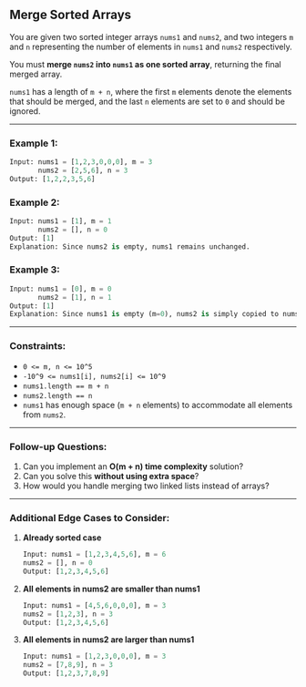 ## **Merge Sorted Arrays**

You are given two sorted integer arrays `nums1` and `nums2`, and two integers `m` and `n` representing the number of elements in `nums1` and `nums2` respectively.

You must **merge `nums2` into `nums1` as one sorted array**, returning the final merged array.

`nums1` has a length of `m + n`, where the first `m` elements denote the elements that should be merged, and the last `n` elements are set to `0` and should be ignored.

---

### **Example 1:**
```python
Input: nums1 = [1,2,3,0,0,0], m = 3
       nums2 = [2,5,6], n = 3
Output: [1,2,2,3,5,6]
```

### **Example 2:**
```python
Input: nums1 = [1], m = 1
       nums2 = [], n = 0
Output: [1]
Explanation: Since nums2 is empty, nums1 remains unchanged.
```

### **Example 3:**
```python
Input: nums1 = [0], m = 0
       nums2 = [1], n = 1
Output: [1]
Explanation: Since nums1 is empty (m=0), nums2 is simply copied to nums1.
```

---

### **Constraints:**
- `0 <= m, n <= 10^5`
- `-10^9 <= nums1[i], nums2[i] <= 10^9`
- `nums1.length == m + n`
- `nums2.length == n`
- `nums1` has enough space (`m + n` elements) to accommodate all elements from `nums2`.

---

### **Follow-up Questions:**
1. Can you implement an **O(m + n) time complexity** solution?
2. Can you solve this **without using extra space**?
3. How would you handle merging two linked lists instead of arrays?

---

### **Additional Edge Cases to Consider:**
1. **Already sorted case**
   ```python
   Input: nums1 = [1,2,3,4,5,6], m = 6
   nums2 = [], n = 0
   Output: [1,2,3,4,5,6]
   ```
2. **All elements in nums2 are smaller than nums1**
   ```python
   Input: nums1 = [4,5,6,0,0,0], m = 3
   nums2 = [1,2,3], n = 3
   Output: [1,2,3,4,5,6]
   ```
3. **All elements in nums2 are larger than nums1**
   ```python
   Input: nums1 = [1,2,3,0,0,0], m = 3
   nums2 = [7,8,9], n = 3
   Output: [1,2,3,7,8,9]
   ```
